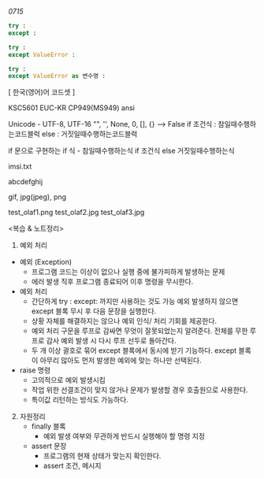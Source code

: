 *0715*

~~~python
try :
except :

try :
except ValueError :

try :
except ValueError as 변수명 :
~~~


[ 한국(영어)어 코드셋 ]

KSC5601
EUC-KR
CP949(MS949)
ansi

Unicode - UTF-8, UTF-16
"", '', None, 0, [], {}  --> False
if 조건식 :
   참일때수행하는코드블럭
else :
   거짓일때수행하는코드블럭



if 문으로 구현하는 if 식 -  참일때수행하는식 if 조건식 else 거짓일때수행하는식


imsi.txt

abcdefghij

gif, jpg(jpeg), png

test_olaf1.png
test_olaf2.jpg
test_olaf3.jpg

<복습 & 노트정리>
1. 예외 처리
  * 예외 (Exception)
     * 프로그램 코드는 이상이 없으나 실행 중에 불가피하게 발생하는 문제
     * 에러 발생 직후 프로그램 종료되어 이후 명령을 무시한다.
   * 예외 처리
     * 간단하게 try : except: 까지만 사용하는 것도 가능
             예외 발생하지 않으면 except 블록 무시 후 다음 문장을 실행한다.
     * 상황 자체를 해결하지는 않으나 예외 인식/ 처리 기회를 제공한다.
     * 예외 처리 구문을 루프로 감싸면 무엇이 잘못되었는지 알려준다.
          전체를 무한 루프로 감사 예외 발생 시 다시 루프 선두로 돌아간다.
     * 두 개 이상 괄호로 묶어 except 블록에서 동시에 받기 기능하다.
         except 블록이 아무리 많아도 먼저 발생한 예외에 맞는 하나만 선택된다.
   * raise 명령
        * 고의적으로 예외 발생시킴
        * 작업 위한 선결조건이 맞지 않거나 문제가 발생할 경우 호출원으로 사용한다.
        * 특이값 리턴하는 방식도 가능하다.

2. 자원정리
   * finally 블록
      * 예외 발생 여부와 무관하게 반드시 실행해야 할 명령 지정
    * assert 문장
      * 프로그램의 현재 상태가 맞는지 확인한다.
      * assert 조건, 메시지













